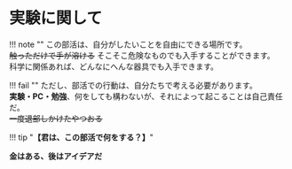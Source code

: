 # 実験に関して
!!! note ""
    この部活は、自分がしたいことを自由にできる場所です。  
     ~~触っただけで手が溶ける~~ そこそこ危険なものでも入手することができます。  
    科学に関係あれば、どんなにへんな器具でも入手できます。  

!!! fail ""
    ただし、部活での行動は、自分たちで考える必要があります。  
    **実験・PC・勉強**、何をしても構わないが、それによって起こることは自己責任だ。  
     ~~一度退部しかけたやつおる~~ 
  
  
!!! tip "**【君は、この部活で何をする？】**"
  
  
**金はある、後はアイデアだ**

